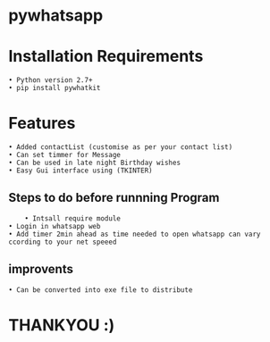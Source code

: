 # pywhatsapp

# Installation Requirements
	• Python version 2.7+
	• pip install pywhatkit
  
# Features
 	• Added contactList (customise as per your contact list)
 	• Can set timmer for Message
 	• Can be used in late night Birthday wishes
 	• Easy Gui interface using (TKINTER)
  
## Steps to do before runnning Program
        • Intsall require module
 	• Login in whatsapp web
 	• Add timer 2min ahead as time needed to open whatsapp can vary ccording to your net speeed
 
 ## improvents
 	• Can be converted into exe file to distribute
 
 # THANKYOU :)
